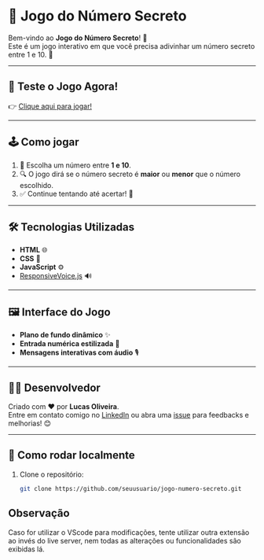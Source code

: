# 🎲 Jogo do Número Secreto

Bem-vindo ao **Jogo do Número Secreto**! 🎉  
Este é um jogo interativo em que você precisa adivinhar um número secreto entre 1 e 10. 🔢

---

## 🚀 Teste o Jogo Agora!

👉 [Clique aqui para jogar!](https://jogo-sage-pi.vercel.app/)  

---

## 🕹️ Como jogar

1. 🎯 Escolha um número entre **1 e 10**.
2. 🔍 O jogo dirá se o número secreto é **maior** ou **menor** que o número escolhido.
3. ✅ Continue tentando até acertar! 🎉

---

## 🛠️ Tecnologias Utilizadas

- **HTML** 🌐
- **CSS** 🎨
- **JavaScript** ⚙️
- [ResponsiveVoice.js](https://responsivevoice.org/) 🔊

---

## 🖼️ Interface do Jogo

- **Plano de fundo dinâmico** ✨
- **Entrada numérica estilizada** 🧩
- **Mensagens interativas com áudio** 🎙️

---

## 🧑‍💻 Desenvolvedor

Criado com ❤️ por **Lucas Oliveira**.  
Entre em contato comigo no [LinkedIn](https://www.linkedin.com/in/lucasoliveira/) ou abra uma [issue](https://github.com/seuusuario/jogo-numero-secreto/issues) para feedbacks e melhorias! 😊

---

## 📂 Como rodar localmente

1. Clone o repositório:
   ```bash
   git clone https://github.com/seuusuario/jogo-numero-secreto.git

## Observação
Caso for utilizar o VScode para modificações, tente utilizar outra extensão ao invés do live server, nem todas as alterações ou funcionalidades são exibidas lá.

